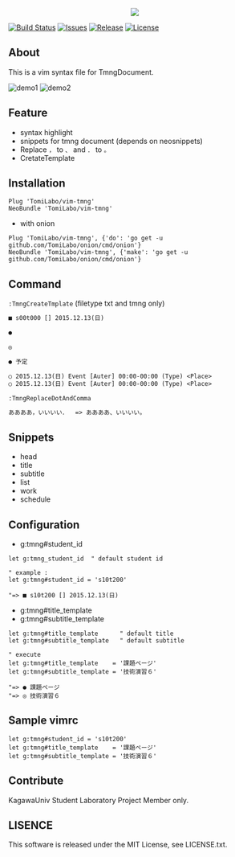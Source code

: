 <p align="center">
  <img src="https://raw.githubusercontent.com/TomiLabo/demos/master/logo_vim_tmng.png">
</p>

[![Build Status](https://travis-ci.org/TomiLabo/vim-tmng.svg?branch=master)](https://travis-ci.org/TomiLabo/vim-tmng)
[![Issues](http://img.shields.io/github/issues/TomiLabo/vim-tmng.svg)](https://github.com/MaxMellon/vim-tmng/issues)
[![Release](https://img.shields.io/github/release/TomiLabo/vim-tmng.svg)](https://github.com/TomiLabo/vim-tmng/releases/latest)
[![License](https://img.shields.io/github/license/TomiLabo/vim-tmng.svg)](https://github.com/TomiLabo/vim-tmng/blob/master/LICENSE.txt)

## About

This is a vim syntax file for TmngDocument.

![demo1](https://raw.githubusercontent.com/TomiLabo/demos/master/vim_tmng.png)
![demo2](https://raw.githubusercontent.com/TomiLabo/demos/master/vim_tmng_anime.gif)

## Feature

- syntax highlight
- snippets for tmng document (depends on neosnippets)
- Replace `，` to `、` and `．` to `。`
- CretateTemplate

## Installation

```vim
Plug 'TomiLabo/vim-tmng'
NeoBundle 'TomiLabo/vim-tmng'
```

- with onion

```vim
Plug 'TomiLabo/vim-tmng', {'do': 'go get -u github.com/TomiLabo/onion/cmd/onion'}
NeoBundle 'TomiLabo/vim-tmng', {'make': 'go get -u github.com/TomiLabo/onion/cmd/onion'}
```

## Command

`:TmngCreateTmplate`   (filetype txt and tmng only)

```txt
■ s00t000 [] 2015.12.13(日)

● 

◎ 

● 予定

○ 2015.12.13(日) Event [Auter] 00:00-00:00 (Type) <Place>
○ 2015.12.13(日) Event [Auter] 00:00-00:00 (Type) <Place>
```

`:TmngReplaceDotAndComma`

```txt
ああああ，いいいい．  => ああああ、いいいい。
```

## Snippets

- head
- title
- subtitle
- list
- work
- schedule


## Configuration

- g:tmng#student_id

```vim
let g:tmng_student_id  " default student id

" example :
let g:tmng#student_id = 's10t200'

"=> ■ s10t200 [] 2015.12.13(日)
```

- g:tmng#title_template
- g:tmng#subtitle_template

```vim
let g:tmng#title_template      " default title
let g:tmng#subtitle_template   " default subtitle

" execute
let g:tmng#title_template    = '課題ページ'
let g:tmng#subtitle_template = '技術演習６'

"=> ● 課題ページ
"=> ◎ 技術演習６
```

## Sample vimrc

```vim
let g:tmng#student_id = 's10t200'
let g:tmng#title_template    = '課題ページ'
let g:tmng#subtitle_template = '技術演習６'
```

## Contribute

KagawaUniv Student Laboratory Project Member only.

## LISENCE

This software is released under the MIT License, see LICENSE.txt.
